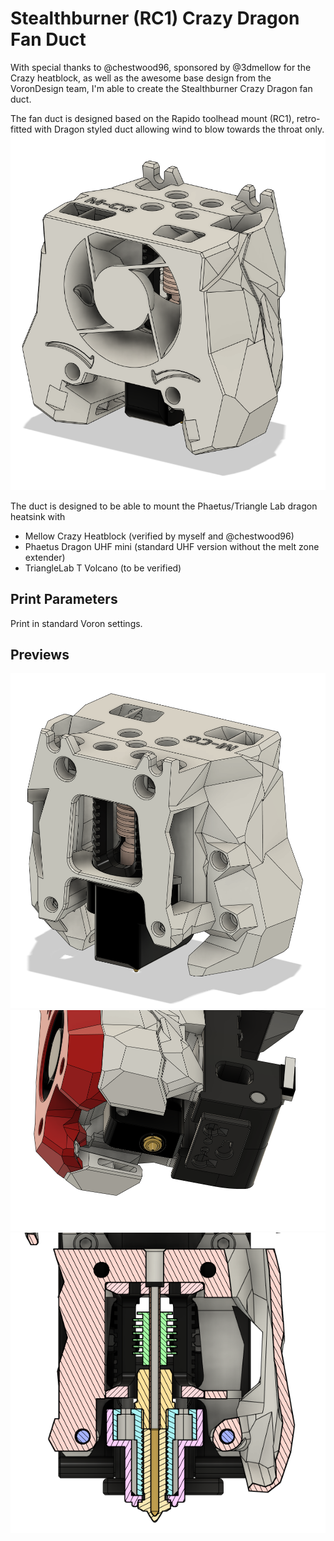 Stealthburner (RC1) Crazy Dragon Fan Duct
===
With special thanks to @chestwood96, sponsored by @3dmellow for the Crazy heatblock, as well as the awesome base design from the VoronDesign team, I'm able to create the Stealthburner Crazy Dragon fan duct.

The fan duct is designed based on the Rapido toolhead mount (RC1), retro-fitted with Dragon styled duct allowing wind to blow towards the throat only.
![front](front.png)

The duct is designed to be able to mount the Phaetus/Triangle Lab dragon heatsink with
 - Mellow Crazy Heatblock (verified by myself and @chestwood96)
 - Phaetus Dragon UHF mini (standard UHF version without the melt zone extender)
 - TriangleLab T Volcano (to be verified)

Print Parameters
---
Print in standard Voron settings. 

Previews
---
![back](back.png)
![bottom](bottom.PNG)
![cut_section](cut_section.PNG)

